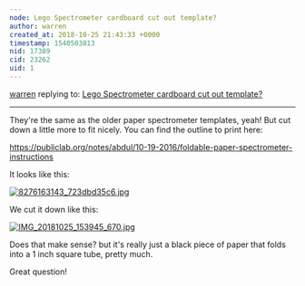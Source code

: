 ```yaml
---
node: Lego Spectrometer cardboard cut out template? 
author: warren
created_at: 2018-10-25 21:43:33 +0000
timestamp: 1540503813
nid: 17389
cid: 23262
uid: 1
---
```




[warren](../profile/warren) replying to: [Lego Spectrometer cardboard cut out template? ](../notes/aga/10-25-2018/lego-spectrometer-cardboards)

----
They're the same as the older paper spectrometer templates, yeah! But cut down a little more to fit nicely. You can find the outline to print here:

https://publiclab.org/notes/abdul/10-19-2016/foldable-paper-spectrometer-instructions

It looks like this:

[![8276163143_723dbd35c6.jpg](/i/27270)](/i/27270)

We cut it down like this:

[![IMG_20181025_153945_670.jpg](/i/27273)](/i/27273)

Does that make sense? but it's really just a black piece of paper that folds into a 1 inch square tube, pretty much.

Great question!
